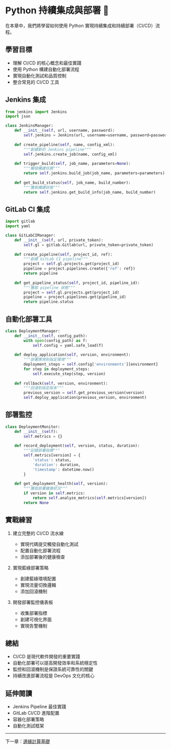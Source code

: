 # Python 持續集成與部署 🔄

在本章中，我們將學習如何使用 Python 實現持續集成和持續部署（CI/CD）流程。

## 學習目標
- 理解 CI/CD 的核心概念和最佳實踐
- 使用 Python 構建自動化部署流程
- 實現自動化測試和品質控制
- 整合常見的 CI/CD 工具

## Jenkins 集成
```python
from jenkins import Jenkins
import json

class JenkinsManager:
    def __init__(self, url, username, password):
        self.jenkins = Jenkins(url, username=username, password=password)
    
    def create_pipeline(self, name, config_xml):
        """創建新的 Jenkins pipeline"""
        self.jenkins.create_job(name, config_xml)
    
    def trigger_build(self, job_name, parameters=None):
        """觸發構建任務"""
        return self.jenkins.build_job(job_name, parameters=parameters)
    
    def get_build_status(self, job_name, build_number):
        """獲取構建狀態"""
        return self.jenkins.get_build_info(job_name, build_number)
```

## GitLab CI 集成
```python
import gitlab
import yaml

class GitLabCIManager:
    def __init__(self, url, private_token):
        self.gl = gitlab.Gitlab(url, private_token=private_token)
    
    def create_pipeline(self, project_id, ref):
        """創建 GitLab CI pipeline"""
        project = self.gl.projects.get(project_id)
        pipeline = project.pipelines.create({'ref': ref})
        return pipeline
    
    def get_pipeline_status(self, project_id, pipeline_id):
        """獲取 pipeline 狀態"""
        project = self.gl.projects.get(project_id)
        pipeline = project.pipelines.get(pipeline_id)
        return pipeline.status
```

## 自動化部署工具
```python
class DeploymentManager:
    def __init__(self, config_path):
        with open(config_path) as f:
            self.config = yaml.safe_load(f)
    
    def deploy_application(self, version, environment):
        """部署應用到指定環境"""
        deployment_steps = self.config['environments'][environment]
        for step in deployment_steps:
            self.execute_step(step, version)
    
    def rollback(self, version, environment):
        """回滾到指定版本"""
        previous_version = self.get_previous_version(version)
        self.deploy_application(previous_version, environment)
```

## 部署監控
```python
class DeploymentMonitor:
    def __init__(self):
        self.metrics = {}
    
    def record_deployment(self, version, status, duration):
        """記錄部署指標"""
        self.metrics[version] = {
            'status': status,
            'duration': duration,
            'timestamp': datetime.now()
        }
    
    def get_deployment_health(self, version):
        """獲取部署健康狀況"""
        if version in self.metrics:
            return self.analyze_metrics(self.metrics[version])
        return None
```

## 實戰練習
1. 建立完整的 CI/CD 流水線
   - 實現代碼提交觸發自動化測試
   - 配置自動化部署流程
   - 添加部署後的健康檢查

2. 實現藍綠部署策略
   - 創建藍綠環境配置
   - 實現流量切換邏輯
   - 添加回滾機制

3. 開發部署監控儀表板
   - 收集部署指標
   - 創建可視化界面
   - 實現告警機制

## 總結
- CI/CD 是現代軟件開發的重要實踐
- 自動化部署可以提高開發效率和系統穩定性
- 監控和回滾機制是保證系統可靠性的關鍵
- 持續改進部署流程是 DevOps 文化的核心

## 延伸閱讀
- Jenkins Pipeline 最佳實踐
- GitLab CI/CD 進階配置
- 容器化部署策略
- 自動化測試框架

---
下一章：[邊緣計算基礎](./148_邊緣計算基礎.md) 